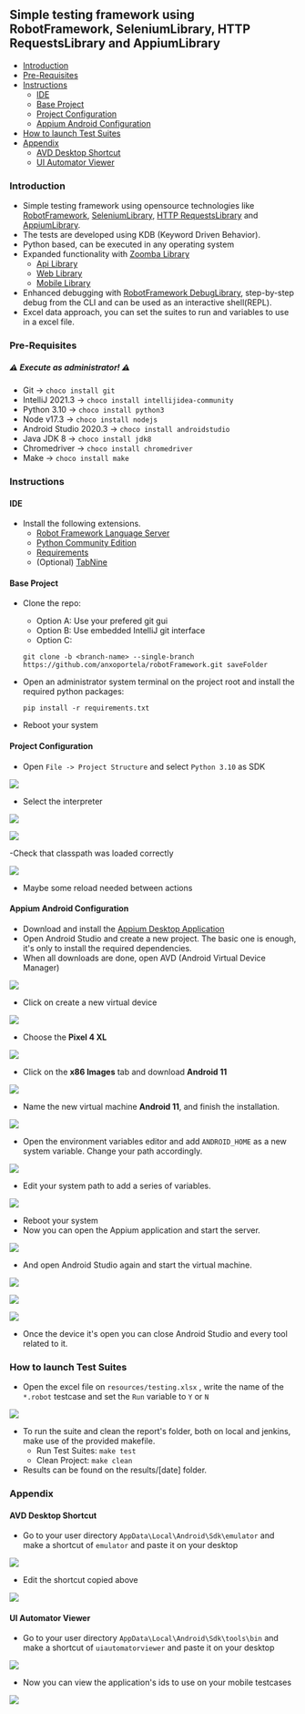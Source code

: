 ## Simple testing framework using RobotFramework, SeleniumLibrary, HTTP RequestsLibrary and AppiumLibrary

- [Introduction](#introduction)
- [Pre-Requisites](#pre-requisites)
- [Instructions](#instructions)
    + [IDE](#ide)
    + [Base Project](#base-project)
    + [Project Configuration](#project-configuration)
    + [Appium Android Configuration](#appium-android-configuration)
- [How to launch Test Suites](#how-to-launch-test-suites)
- [Appendix](#appendix)
    + [AVD Desktop Shortcut](#avd-desktop-shortcut)
    + [UI Automator Viewer](#ui-automator-viewer)

### Introduction

- Simple testing framework using opensource technologies like [RobotFramework](https://robotframework.org/), [SeleniumLibrary](https://robotframework.org/SeleniumLibrary/SeleniumLibrary.html), [HTTP RequestsLibrary](https://marketsquare.github.io/robotframework-requests/doc/RequestsLibrary.html) and [AppiumLibrary](https://serhatbolsu.github.io/robotframework-appiumlibrary/AppiumLibrary.html).
- The tests are developed using KDB (Keyword Driven Behavior).
- Python based, can be executed in any operating system
- Expanded functionality with [Zoomba Library](https://github.com/Accruent/robotframework-zoomba)
  - [Api Library](https://accruent.github.io/robotframework-zoomba/APILibraryDocumentation.html)
  - [Web Library](https://accruent.github.io/robotframework-zoomba/GUILibraryDocumentation.html)
  - [Mobile Library](https://accruent.github.io/robotframework-zoomba/MobileLibraryDocumentation.html)
- Enhanced debugging with [RobotFramework DebugLibrary](https://github.com/xyb/robotframework-debuglibrary), step-by-step debug from the CLI and can be used as an interactive shell(REPL).
- Excel data approach, you can set the suites to run and variables to use in a excel file.



### Pre-Requisites

#####  :warning: __Execute as administrator!__ :warning:

- Git -> ` choco install git `
- IntelliJ 2021.3 -> ` choco install intellijidea-community `
- Python 3.10 -> ` choco install python3 `
- Node v17.3 -> ` choco install nodejs `
- Android Studio 2020.3 -> ` choco install androidstudio `
- Java JDK 8 -> ` choco install jdk8 `
- Chromedriver -> ` choco install chromedriver `
- Make -> ` choco install make `



### Instructions


#### IDE

- Install the following extensions.
    - [Robot Framework Language Server](https://plugins.jetbrains.com/plugin/16086-robot-framework-language-server)
    - [Python Community Edition](https://plugins.jetbrains.com/plugin/7322-python-community-edition)
    - [Requirements](https://plugins.jetbrains.com/plugin/10837-requirements)
    - (Optional) [TabNine](https://plugins.jetbrains.com/plugin/12798-tabnine-ai-code-completion-js-java-python-ts-rust-go-php--more)


#### Base Project

- Clone the repo:
    - Option A: Use your prefered git gui
    - Option B: Use embedded IntelliJ git interface
    - Option C:
    
    ` git clone -b <branch-name> --single-branch https://github.com/anxoportela/robotFramework.git saveFolder `

- Open an administrator system terminal on the project root and install the required python packages:

    ` pip install -r requirements.txt `

- Reboot your system


#### Project Configuration

 - Open ` File -> Project Structure ` and select ` Python 3.10 ` as SDK

 ![](docs/11.PNG)
 
 - Select the interpreter
 
 ![](docs/12.PNG) 
 
![](docs/13.PNG)

 -Check that classpath was loaded correctly

![](docs/14.PNG)

 - Maybe some reload needed between actions


#### Appium Android Configuration

 - Download and install the [Appium Desktop Application](https://github.com/appium/appium-desktop/releases/latest)
 - Open Android Studio and create a new project. The basic one is enough, it's only to install the required dependencies.
 - When all downloads are done, open AVD (Android Virtual Device Manager)

![](docs/00.PNG)

 - Click on create a new virtual device

![](docs/01.PNG)

 - Choose the __Pixel 4 XL__

![](docs/02.PNG)

 - Click on the __x86 Images__ tab and download __Android 11__

![](docs/03.PNG)

 - Name the new virtual machine __Android 11__, and finish the installation.

![](docs/04.PNG)

 - Open the environment variables editor and add ` ANDROID_HOME ` as a new system variable. Change your path accordingly.

![](docs/05.PNG)

 - Edit your system path to add a series of variables.

![](docs/06.PNG)

 - Reboot your system
 - Now you can open the Appium application and start the server.

![](docs/07.PNG)

 - And open Android Studio again and start the virtual machine.

![](docs/00.PNG)

![](docs/08.PNG)

![](docs/09.PNG)

 - Once the device it's open you can close Android Studio and every tool related to it.


### How to launch Test Suites

- Open the excel file on ` resources/testing.xlsx ` , write the name of the ` *.robot ` testcase and set the ` Run ` variable to ` Y ` or ` N `  

![](docs/10.PNG)
- To run the suite and clean the report's folder, both on local and jenkins, make use of the provided makefile.
    - Run Test Suites: ` make test `
    - Clean Project: ` make clean `
- Results can be found on the results/[date] folder.


### Appendix


#### AVD Desktop Shortcut

- Go to your user directory ` AppData\Local\Android\Sdk\emulator ` and make a shortcut of ` emulator ` and paste it on your desktop
   
![](docs/15.PNG)

- Edit the shortcut copied above

![](docs/16.PNG)


#### UI Automator Viewer

 - Go to your user directory ` AppData\Local\Android\Sdk\tools\bin ` and make a shortcut of ` uiautomatorviewer ` and paste it on your desktop

![](docs/17.PNG)

 - Now you can view the application's ids to use on your mobile testcases

![](docs/18.PNG)


